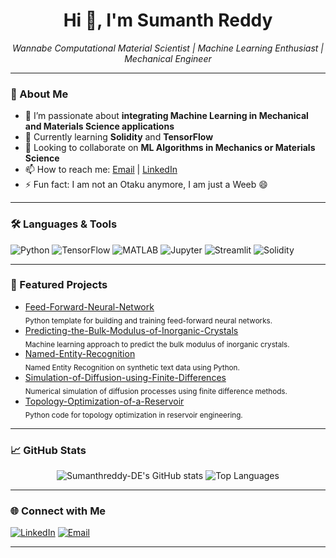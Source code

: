 <!-- Optional: Add a banner image here -->
<!-- ![Banner](https://your-image-link.com/banner.png) -->

<h1 align="center">Hi 👋, I'm Sumanth Reddy</h1>
<p align="center">
  <em>Wannabe Computational Material Scientist | Machine Learning Enthusiast | Mechanical Engineer</em>
</p>

---

### 👀 About Me

- 🔭 I’m passionate about **integrating Machine Learning in Mechanical and Materials Science applications**
- 🌱 Currently learning **Solidity** and **TensorFlow**
- 🤝 Looking to collaborate on **ML Algorithms in Mechanics or Materials Science**
- 📫 How to reach me: [Email](mailto:Sumanthreddy.de@gmail.com) | [LinkedIn](https://www.linkedin.com/in/sumanthreddys)
- ⚡ Fun fact: I am not an Otaku anymore, I am just a Weeb 😄

---

### 🛠️ Languages & Tools

![Python](https://img.shields.io/badge/Python-3776AB?style=flat&logo=python&logoColor=white)
![TensorFlow](https://img.shields.io/badge/TensorFlow-FF6F00?style=flat&logo=tensorflow&logoColor=white)
![MATLAB](https://img.shields.io/badge/MATLAB-0076A8?style=flat&logo=mathworks&logoColor=white)
![Jupyter](https://img.shields.io/badge/Jupyter-F37626?style=flat&logo=jupyter&logoColor=white)
![Streamlit](https://img.shields.io/badge/Streamlit-FF4B4B?style=flat&logo=streamlit&logoColor=white)
![Solidity](https://img.shields.io/badge/Solidity-363636?style=flat&logo=solidity&logoColor=white)

---

### 📂 Featured Projects

- [Feed-Forward-Neural-Network](https://github.com/Sumanthreddy-DE/Feed-Forward-Neural-Network)  
  <sub>Python template for building and training feed-forward neural networks.</sub>
- [Predicting-the-Bulk-Modulus-of-Inorganic-Crystals](https://github.com/Sumanthreddy-DE/Predicting-the-Bulk-Modulus-of-Inorganic-Crystals)  
  <sub>Machine learning approach to predict the bulk modulus of inorganic crystals.</sub>
- [Named-Entity-Recognition](https://github.com/Sumanthreddy-DE/Named-Entity-Recognition)  
  <sub>Named Entity Recognition on synthetic text data using Python.</sub>
- [Simulation-of-Diffusion-using-Finite-Differences](https://github.com/Sumanthreddy-DE/Simulation-of-Diffusion-using-Finite-Differences)  
  <sub>Numerical simulation of diffusion processes using finite difference methods.</sub>
- [Topology-Optimization-of-a-Reservoir](https://github.com/Sumanthreddy-DE/Topology-Optimization-of-a-Reservoir)  
  <sub>Python code for topology optimization in reservoir engineering.</sub>


---

### 📈 GitHub Stats

<p align="center">
  <img src="https://github-readme-stats.vercel.app/api?username=Sumanthreddy-DE&show_icons=true&theme=radical" alt="Sumanthreddy-DE's GitHub stats" />
  <img src="https://github-readme-stats.vercel.app/api/top-langs/?username=Sumanthreddy-DE&layout=compact&theme=radical" alt="Top Languages" />
</p>

---

### 🌐 Connect with Me

[![LinkedIn](https://img.shields.io/badge/LinkedIn-blue?style=flat&logo=linkedin)](https://www.linkedin.com/in/sumanthreddys)
[![Email](https://img.shields.io/badge/Email-D14836?style=flat&logo=gmail&logoColor=white)](mailto:Sumanthreddy.de@gmail.com)

---


